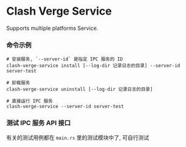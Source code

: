 # Clash Verge Service

Supports multiple platforms Service.

### 命令示例

```shell
# 安装服务, `--server-id` 是指定 IPC 服务的 ID
clash-verge-service install [--log-dir 记录日志的目录] --server-id server-test

# 卸载服务
clash-verge-service uninstall [--log-dir 记录日志的目录]

# 直接运行 IPC 服务
clash-verge-service --server-id server-test
```

### 测试 IPC 服务 API 接口

有关的测试用例都在 `main.rs` 里的测试模块中了, 可自行测试

